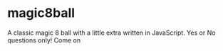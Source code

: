 # magic8ball
A classic magic 8 ball with a little extra written in JavaScript.
Yes or No questions only!
Come on 
